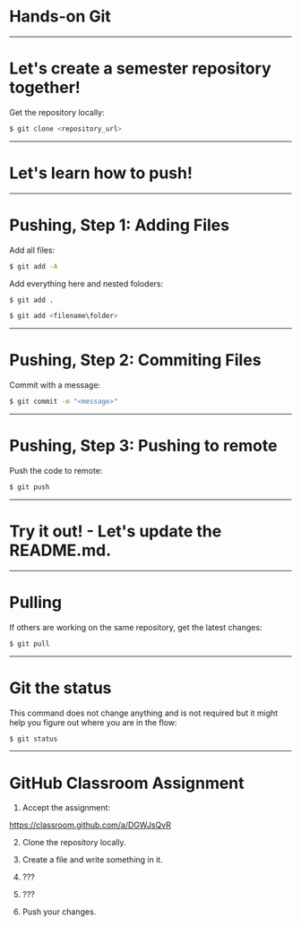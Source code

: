 <div class="title-card">
    <h1>Hands-on Git</h1>
</div>

---

# Let's create a semester repository together!

Get the repository locally:

```bash
$ git clone <repository_url>
```

---

<div class="title-card">
    <h1>Let's learn how to push!</h1>
</div>

---

# Pushing, Step 1: Adding Files

Add all files:

```bash
$ git add -A
```
Add everything here and nested foloders:

```bash
$ git add . 
```

```bash
$ git add <filename\folder>
```

---

# Pushing, Step 2: Commiting Files

Commit with a message:

```bash
$ git commit -m "<message>"
```

---

# Pushing, Step 3:  Pushing to remote

Push the code to remote:

```bash
$ git push
```

---

# Try it out! - Let's update the README.md.

---

# Pulling

If others are working on the same repository, get the latest changes:

```bash
$ git pull
```

---

# Git the status

This command does not change anything and is not required but it might help you figure out where you are in the flow:

```bash
$ git status
```

---

# GitHub Classroom Assignment

1. Accept the assignment:

https://classroom.github.com/a/DGWJsQvR

2. Clone the repository locally. 

3. Create a file and write something in it. 

4. ???

5. ???

6. Push your changes. 